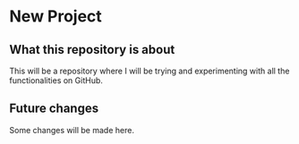 # New Project
## What this repository is about

This will be a repository where I will be trying and experimenting with all the functionalities on GitHub.

## Future changes
Some changes will be made here.
